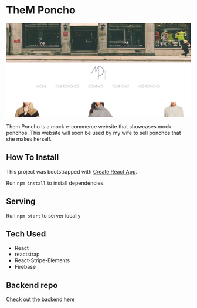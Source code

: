 # TheM Poncho

![Markdown Logo](themponchoscreen.png)

Them Poncho is a mock e-commerce website that showcases mock ponchos. This website will soon be used by my wife to sell ponchos that she makes herself. 

## How To Install

This project was bootstrapped with [Create React App](https://github.com/facebookincubator/create-react-app).


Run `npm install` to install dependencies.

## Serving

Run `npm start` to server locally

## Tech Used

* React
* reactstrap
* React-Stripe-Elements
* Firebase

## Backend repo

[Check out the backend here](https://github.com/michaelmiller2116/maichu-server)
